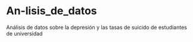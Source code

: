# An-lisis_de_datos
Análisis de datos sobre la depresión y las tasas de suicido de estudiantes de universidad
